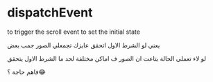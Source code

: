 # dispatchEvent
to trigger the scroll event to set the initial state

يعني لو الشرط الاول اتحقق عايزك تجمعلي الصور جمب بعض

لو لاء تعملي الحالة بتاعت ان الصور ف اماكن مختلفة لحد ما الشرط الاول يتحقق

فاهم حاجة ؟😂